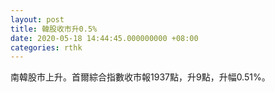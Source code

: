 ```yaml
---
layout: post
title: 韓股收市升0.5%
date: 2020-05-18 14:44:45.000000000 +08:00
categories: rthk
---
```


南韓股市上升。首爾綜合指數收市報1937點，升9點，升幅0.51%。
